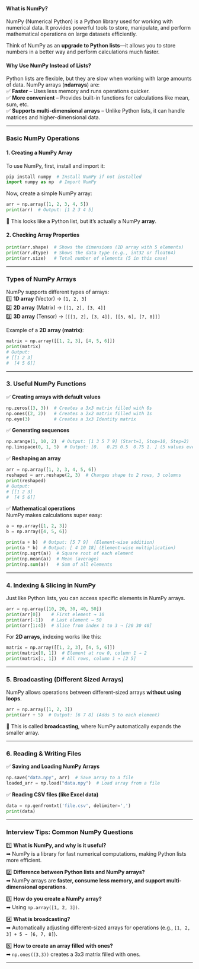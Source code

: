 

#### **What is NumPy?**  
NumPy (Numerical Python) is a Python library used for working with numerical data. It provides powerful tools to store, manipulate, and perform mathematical operations on large datasets efficiently.  

Think of NumPy as an **upgrade to Python lists**—it allows you to store numbers in a better way and perform calculations much faster.  

#### **Why Use NumPy Instead of Lists?**  
Python lists are flexible, but they are slow when working with large amounts of data. NumPy arrays (**ndarrays**) are:  
✅ **Faster** – Uses less memory and runs operations quicker.  
✅ **More convenient** – Provides built-in functions for calculations like mean, sum, etc.  
✅ **Supports multi-dimensional arrays** – Unlike Python lists, it can handle matrices and higher-dimensional data.  

---

### **Basic NumPy Operations**  

#### **1. Creating a NumPy Array**  
To use NumPy, first, install and import it:  
```python
pip install numpy  # Install NumPy if not installed
import numpy as np  # Import NumPy
```

Now, create a simple NumPy array:  
```python
arr = np.array([1, 2, 3, 4, 5])  
print(arr)  # Output: [1 2 3 4 5]
```
🔹 This looks like a Python list, but it’s actually a NumPy **array**.

#### **2. Checking Array Properties**  
```python
print(arr.shape)  # Shows the dimensions (1D array with 5 elements)
print(arr.dtype)  # Shows the data type (e.g., int32 or float64)
print(arr.size)   # Total number of elements (5 in this case)
```

---

### **Types of NumPy Arrays**
NumPy supports different types of arrays:  
1️⃣ **1D array** (Vector) → `[1, 2, 3]`  
2️⃣ **2D array** (Matrix) → `[[1, 2], [3, 4]]`  
3️⃣ **3D array** (Tensor) → `[[[1, 2], [3, 4]], [[5, 6], [7, 8]]]`  

Example of a **2D array (matrix)**:  
```python
matrix = np.array([[1, 2, 3], [4, 5, 6]])
print(matrix)
# Output:
# [[1 2 3]
#  [4 5 6]]
```

---

### **3. Useful NumPy Functions**  

✅ **Creating arrays with default values**  
```python
np.zeros((3, 3))  # Creates a 3x3 matrix filled with 0s
np.ones((2, 2))   # Creates a 2x2 matrix filled with 1s
np.eye(3)         # Creates a 3x3 Identity matrix
```

✅ **Generating sequences**  
```python
np.arange(1, 10, 2)  # Output: [1 3 5 7 9] (Start=1, Stop=10, Step=2)
np.linspace(0, 1, 5)  # Output: [0.   0.25 0.5  0.75 1. ] (5 values evenly spaced)
```

✅ **Reshaping an array**  
```python
arr = np.array([1, 2, 3, 4, 5, 6])
reshaped = arr.reshape(2, 3)  # Changes shape to 2 rows, 3 columns
print(reshaped)
# Output:
# [[1 2 3]
#  [4 5 6]]
```

✅ **Mathematical operations**  
NumPy makes calculations super easy:  
```python
a = np.array([1, 2, 3])
b = np.array([4, 5, 6])

print(a + b)  # Output: [5 7 9]  (Element-wise addition)
print(a * b)  # Output: [ 4 10 18] (Element-wise multiplication)
print(np.sqrt(a))  # Square root of each element
print(np.mean(a))  # Mean (average)
print(np.sum(a))   # Sum of all elements
```

---

### **4. Indexing & Slicing in NumPy**  
Just like Python lists, you can access specific elements in NumPy arrays.  
```python
arr = np.array([10, 20, 30, 40, 50])
print(arr[0])    # First element → 10
print(arr[-1])   # Last element → 50
print(arr[1:4])  # Slice from index 1 to 3 → [20 30 40]
```

For **2D arrays**, indexing works like this:  
```python
matrix = np.array([[1, 2, 3], [4, 5, 6]])
print(matrix[0, 1])  # Element at row 0, column 1 → 2
print(matrix[:, 1])  # All rows, column 1 → [2 5]
```

---

### **5. Broadcasting (Different Sized Arrays)**  
NumPy allows operations between different-sized arrays **without using loops**.  
```python
arr = np.array([1, 2, 3])
print(arr + 5)  # Output: [6 7 8] (Adds 5 to each element)
```
🔹 This is called **broadcasting**, where NumPy automatically expands the smaller array.

---

### **6. Reading & Writing Files**  
✅ **Saving and Loading NumPy Arrays**  
```python
np.save("data.npy", arr)  # Save array to a file
loaded_arr = np.load("data.npy")  # Load array from a file
```

✅ **Reading CSV files (like Excel data)**  
```python
data = np.genfromtxt('file.csv', delimiter=',')
print(data)
```

---

### **Interview Tips: Common NumPy Questions**  
1️⃣ **What is NumPy, and why is it useful?**  
➡ NumPy is a library for fast numerical computations, making Python lists more efficient.  

2️⃣ **Difference between Python lists and NumPy arrays?**  
➡ NumPy arrays are **faster, consume less memory, and support multi-dimensional operations**.  

3️⃣ **How do you create a NumPy array?**  
➡ Using `np.array([1, 2, 3])`.  

4️⃣ **What is broadcasting?**  
➡ Automatically adjusting different-sized arrays for operations (e.g., `[1, 2, 3] + 5 → [6, 7, 8]`).  

5️⃣ **How to create an array filled with ones?**  
➡ `np.ones((3,3))` creates a 3x3 matrix filled with ones.  

---

